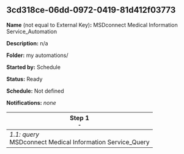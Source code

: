 ## 3cd318ce-06dd-0972-0419-81d412f03773

**Name** (not equal to External Key)**:** MSDconnect Medical Information Service_Automation

**Description:** n/a

**Folder:** my automations/

**Started by:** Schedule

**Status:** Ready

**Schedule:** Not defined

**Notifications:** _none_


| Step 1<br>_<small>-</small>_ |
| --- |
| _1.1: query_<br>MSDconnect Medical Information Service_Query |
